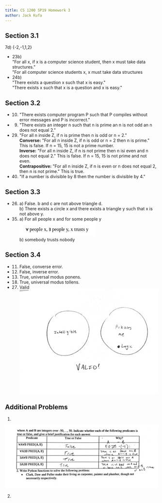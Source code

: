 ```yaml
---
title: CS 1200 SP19 Homework 3
author: Jack Kufa
---
```


## Section 3.1
7d) {-2,-1,1,2}  
* 23b)  
"For all x, if x is a computer science student, then x must take data structures."  
"For all computer science students x, x must take data structures  
* 24b)  
"There exists a question x such that x is easy."  
"There exists x such that x is a question and x is easy."

## Section 3.2
* 10) "There exists computer program P such that P compiles without error messages and P is incorrect."  
* 9) "There exists an integer n such that n is prime an n is not odd an n does not equal 2."  
* 29) "For all n inside Z, if n is prime then n is odd or n = 2."  
**Converse:** "For all n inside Z, if n is odd or n = 2 then n is prime." This is false. If n = 15, 15 is not a prime number.  
**Inverse:** "For all n inside Z, if n is not prime then n isi even and n does not equal 2." This is false. If n = 15, 15 is not prime and not even.  
**Contrapositive:** "For all n inside Z, if n is even or n does not equal 2, then n is not prime." This is true.
* 40) "If a number is divisible by 8 then the number is divisible by 4."

## Section 3.3
* 26)  a) False. b and c are not above triangle d.  
b) There exists a circle x and there exists a triangle y such that x is not above y.

* 35)  a) For all people x and for some people y  
![](quantifiers.png)  
b) somebody trusts nobody  

## Section 3.4
* 11) False, converse error.  
* 12) False, inverse error.  
* 13) True, universal modus ponens.  
* 18) True, universal modus tollens.  


* 27) Valid  
![](venn.png)

## Additional Problems

1.  
![](prob1.png)

2.